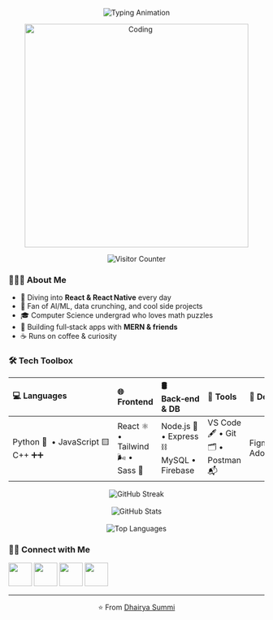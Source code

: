 <!-- ========================================================= -->
<!-- 🌟 Animated Intro                                         -->
<!-- ========================================================= -->
<p align="center">
  <!-- Typing banner (no pause, infinite loop) -->
  <img
    src="https://readme-typing-svg.demolab.com?font=Fira+Code&weight=600&size=27&pause=0&color=00FEDD&center=true&vCenter=true&width=760&lines=Hey+there!+I'm+Dhairya+%F0%9F%91%8B;Full‑Stack+Developer+%7C+Tech+Explorer+%F0%9F%9A%80;Coding.+Learning.+Iterating."
    alt="Typing Animation"
  />
</p>

<!-- ========================================================= -->
<!-- 🚀 Hero Animation + Visitor Counter                        -->
<!-- ========================================================= -->
<p align="center">
  <!-- Smooth coding GIF -->
  <img
    src="https://media.giphy.com/media/qgQUggAC3Pfv687qPC/giphy.gif"
    width="440"
    alt="Coding"
  />
</p>

<p align="center">
  <!-- Live visitor counter -->
  <img src="https://profile-counter.glitch.me/Dhairyasummi/count.svg" alt="Visitor Counter" />
</p>

<!-- ========================================================= -->
<!-- 👨🏻‍💻 About Me                                             -->
<!-- ========================================================= -->
### 👨🏻‍💻 About Me
- 🔭 Diving into **React & React Native** every day  
- 🤖 Fan of AI/ML, data crunching, and cool side projects  
- 🎓 Computer Science undergrad who loves math puzzles  
- 🌱 Building full‑stack apps with **MERN & friends**  
- ☕ Runs on coffee & curiosity  

<!-- ========================================================= -->
<!-- 🛠️ Tech Stack (compact)                                   -->
<!-- ========================================================= -->
### 🛠️ Tech Toolbox
| 💻 Languages | 🌐 Frontend | 🛢️ Back‑end & DB | 🔧 Tools | 🎨 Design |
|:--|:--|:--|:--|:--|
| Python&nbsp;🐍&nbsp;&nbsp;•&nbsp;JavaScript&nbsp;🟨<br/>C++&nbsp;➕➕ | React ⚛️ • Tailwind 🌬️ • Sass 🎀 | Node.js 🚀 • Express ⛓️<br/>MySQL • Firebase | VS Code 🖋️ • Git 🗂️ • Postman 📬 | Figma 🎨 • Adobe XD |

<!-- ========================================================= -->
<!-- 📈 GitHub Stats (always animated)                          -->
<!-- ========================================================= -->
<p align="center">
  <img
    src="https://github-readme-streak-stats.herokuapp.com?user=Dhairyasummi&theme=tokyonight&date_format=M%20j%5B%2C%20Y%5D&fire=F2672E&currStreakLabel=F2672E"
    alt="GitHub Streak"
  />
  <br/><br/>
  <img
    src="https://github-readme-stats.vercel.app/api?username=Dhairyasummi&show_icons=true&theme=radical&count_private=true&include_all_commits=true"
    alt="GitHub Stats"
  />
  <br/><br/>
  <img
    src="https://github-readme-stats.vercel.app/api/top-langs/?username=Dhairyasummi&layout=compact&theme=tokyonight"
    alt="Top Languages"
  />
</p>

<!-- ========================================================= -->
<!-- 🤝🏻 Connect                                               -->
<!-- ========================================================= -->
### 🤝🏻 Connect with Me
<p>
  <a href="https://twitter.com/Summidhairya"><img src="https://img.icons8.com/plasticine/100/000000/twitter.png" width="46"/></a>
  <a href="https://www.instagram.com/dhairya.summi/"><img src="https://img.icons8.com/plasticine/100/000000/instagram-new.png" width="46"/></a>
  <a href="https://www.linkedin.com/in/dhairya-summi-568036284/"><img src="https://img.icons8.com/plasticine/100/000000/linkedin.png" width="46"/></a>
  <a href="mailto:dhairya.summi@gmail.com"><img src="https://img.icons8.com/plasticine/100/000000/gmail.png" width="46"/></a>
</p>

---

<p align="center">
  ⭐️ From <a href="https://github.com/Dhairyasummi">Dhairya Summi</a>
</p>
